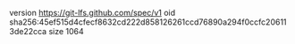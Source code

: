 version https://git-lfs.github.com/spec/v1
oid sha256:45ef515d4cfecf8632cd222d858126261ccd76890a294f0ccfc206113de22cca
size 1064
